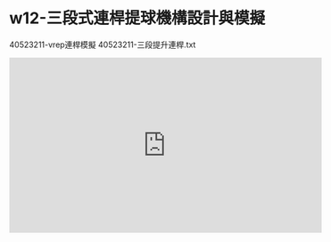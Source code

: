# w12-三段式連桿提球機構設計與模擬
40523211-vrep連桿模擬
40523211-三段提升連桿.txt
<iframe width="560" height="315" src="https://www.youtube.com/embed/S4ABpcTo59E" frameborder="0" allow="autoplay; encrypted-media" allowfullscreen></iframe>

